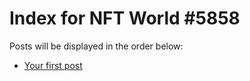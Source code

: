# Index for NFT World #5858
Posts will be displayed in the order below:

- [Your first post](./001-first.md)

